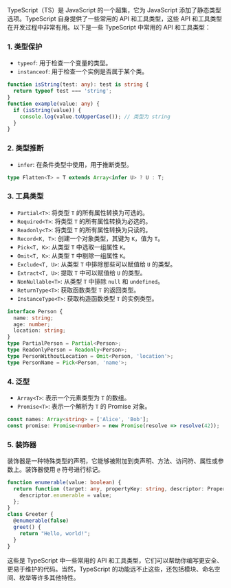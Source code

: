 TypeScript（TS）是 JavaScript 的一个超集，它为 JavaScript 添加了静态类型选项。TypeScript 自身提供了一些常用的 API 和工具类型，这些 API 和工具类型在开发过程中非常有用。以下是一些 TypeScript 中常用的 API 和工具类型：

### 1. 类型保护

- `typeof`: 用于检查一个变量的类型。
- `instanceof`: 用于检查一个实例是否属于某个类。

```typescript
function isString(test: any): test is string {
  return typeof test === 'string';
}
function example(value: any) {
  if (isString(value)) {
    console.log(value.toUpperCase()); // 类型为 string
  }
}
```

### 2. 类型推断

- `infer`: 在条件类型中使用，用于推断类型。

```typescript
type Flatten<T> = T extends Array<infer U> ? U : T;
```

### 3. 工具类型

- `Partial<T>`: 将类型 `T` 的所有属性转换为可选的。
- `Required<T>`: 将类型 `T` 的所有属性转换为必选的。
- `Readonly<T>`: 将类型 `T` 的所有属性转换为只读的。
- `Record<K, T>`: 创建一个对象类型，其键为 `K`，值为 `T`。
- `Pick<T, K>`: 从类型 `T` 中选取一组属性 `K`。
- `Omit<T, K>`: 从类型 `T` 中剔除一组属性 `K`。
- `Exclude<T, U>`: 从类型 `T` 中排除那些可以赋值给 `U` 的类型。
- `Extract<T, U>`: 提取 `T` 中可以赋值给 `U` 的类型。
- `NonNullable<T>`: 从类型 `T` 中排除 `null` 和 `undefined`。
- `ReturnType<T>`: 获取函数类型 `T` 的返回类型。
- `InstanceType<T>`: 获取构造函数类型 `T` 的实例类型。

```typescript
interface Person {
  name: string;
  age: number;
  location: string;
}
type PartialPerson = Partial<Person>;
type ReadonlyPerson = Readonly<Person>;
type PersonWithoutLocation = Omit<Person, 'location'>;
type PersonName = Pick<Person, 'name'>;
```

### 4. 泛型

- `Array<T>`: 表示一个元素类型为 `T` 的数组。
- `Promise<T>`: 表示一个解析为 `T` 的 Promise 对象。

```typescript
const names: Array<string> = ['Alice', 'Bob'];
const promise: Promise<number> = new Promise(resolve => resolve(42));
```

### 5. 装饰器

装饰器是一种特殊类型的声明，它能够被附加到类声明、方法、访问符、属性或参数上。装饰器使用 `@` 符号进行标记。

```typescript
function enumerable(value: boolean) {
  return function (target: any, propertyKey: string, descriptor: PropertyDescriptor) {
    descriptor.enumerable = value;
  };
}
class Greeter {
  @enumerable(false)
  greet() {
    return "Hello, world!";
  }
}
```

这些是 TypeScript 中一些常用的 API 和工具类型，它们可以帮助你编写更安全、更易于维护的代码。当然，TypeScript 的功能远不止这些，还包括模块、命名空间、枚举等许多其他特性。
